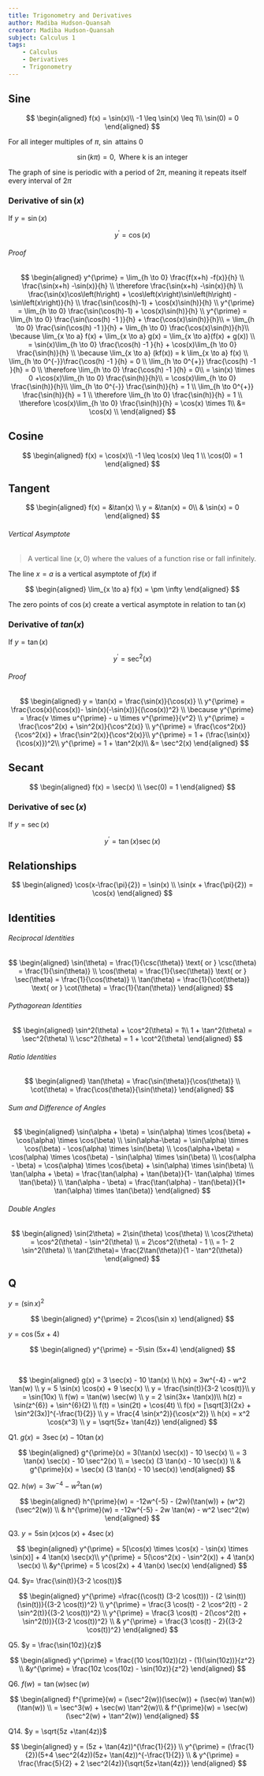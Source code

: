 ```yaml
---
title: Trigonometry and Derivatives
author: Madiba Hudson-Quansah
creator: Madiba Hudson-Quansah
subject: Calculus 1
tags:
    - Calculus
    - Derivatives
    - Trigonometry
---
```


## Sine

$$
\begin{aligned}
f(x) = \sin(x)\\
-1 \leq \sin(x) \leq 1\\
\sin(0) = 0
\end{aligned}
$$

For all integer multiples of $\pi$, $\sin$ attains 0

$$
\sin(k\pi) = 0,  \text{ Where k is an integer}
$$

The graph of sine is periodic with a period of $2\pi$, meaning it repeats itself every interval of $2\pi$

### Derivative of $\sin(x)$

If $y=\sin(x)$

$$
y^{\prime} = \cos(x)
$$

###### Proof

$$
\begin{aligned}
    y^{\prime} = \lim_{h \to 0} \frac{f(x+h) -f(x)}{h} \\
 \frac{\sin(x+h) -\sin(x)}{h} \\
    \therefore \frac{\sin(x+h) -\sin(x)}{h} \\
    \frac{\sin(x)\cos\left(h\right) + \cos\left(x\right)\sin\left(h\right) - \sin\left(x\right)}{h} \\
    \frac{\sin(\cos(h)-1) + \cos(x)\sin(h)}{h} \\
    y^{\prime} = \lim_{h \to 0} \frac{\sin(\cos(h)-1) + \cos(x)\sin(h)}{h} \\
    y^{\prime} = \lim_{h \to 0} \frac{\sin(\cos(h) -1 )}{h} + \frac{\cos(x)\sin(h)}{h}\\
 = \lim_{h \to 0} \frac{\sin(\cos(h) -1 )}{h} + \lim_{h \to 0} \frac{\cos(x)\sin(h)}{h}\\
\because \lim_{x \to a} f(x) + \lim_{x \to a} g(x) = \lim_{x \to a}(f(x) + g(x))    \\
 = \sin(x)\lim_{h \to 0}  \frac{\cos(h) -1 }{h} + \cos(x)\lim_{h \to 0} \frac{\sin(h)}{h} \\
 \because \lim_{x \to a} (kf(x)) = k \lim_{x \to a} f(x) \\
 \lim_{h \to 0^{-}}\frac{\cos(h) -1 }{h} = 0 \\
 \lim_{h \to 0^{+}} \frac{\cos(h) -1 }{h} = 0 \\
 \therefore  \lim_{h \to 0} \frac{\cos(h) -1 }{h} =  0\\
 = \sin(x) \times 0 +\cos(x)\lim_{h \to 0} \frac{\sin(h)}{h}\\
= \cos(x)\lim_{h \to 0} \frac{\sin(h)}{h}\\
\lim_{h \to 0^{-}} \frac{\sin(h)}{h} = 1 \\
\lim_{h \to 0^{+}} \frac{\sin(h)}{h} = 1 \\
\therefore \lim_{h \to 0} \frac{\sin(h)}{h} = 1 \\
\therefore \cos(x)\lim_{h \to 0} \frac{\sin(h)}{h} = \cos(x) \times 1\\
&= \cos(x) \\
\end{aligned}
$$

## Cosine

$$
\begin{aligned}
f(x) = \cos(x)\\
-1 \leq \cos(x) \leq 1 \\
\cos(0) = 1
\end{aligned}
$$

## Tangent

$$
\begin{aligned}
   f(x) = &\tan(x) \\
   y = &\tan(x) = 0\\
   & \sin(x) = 0
\end{aligned}
$$

###### Vertical Asymptote

> A vertical line $(x,0)$ where the values of a function rise or fall infinitely.

The line $x=a$ is a vertical asymptote of $f(x)$ if

$$
\begin{aligned}
   \lim_{x \to a} f(x) = \pm \infty
\end{aligned}
$$

The zero points of $\cos(x)$ create a vertical asymptote in relation to $\tan(x)$

### Derivative of $tan(x)$

If $y=\tan(x)$

$$
y^{\prime} = \sec^2(x)
$$

###### Proof

$$
\begin{aligned}
    y = \tan(x) = \frac{\sin(x)}{\cos(x)} \\
y^{\prime} = \frac{\cos(x)(\cos(x))- \sin(x)(-\sin(x))}{(\cos(x))^2} \\
\because y^{\prime} = \frac{v \times u^{\prime} - u \times v^{\prime}}{v^2} \\
y^{\prime} = \frac{\cos^2(x) + \sin^2(x)}{\cos^2(x)} \\
y^{\prime} = \frac{\cos^2(x)}{\cos^2(x)} + \frac{\sin^2(x)}{\cos^2(x)}\\
y^{\prime} = 1 + (\frac{\sin(x)}{\cos(x)})^2\\
y^{\prime} = 1 + \tan^2(x)\\
&= \sec^2(x)
\end{aligned}
$$

## Secant

$$
\begin{aligned}
f(x) = \sec(x) \\
\sec(0) = 1
\end{aligned}
$$

### Derivative of $\sec(x)$

If $y=\sec(x)$

$$
y^{\prime} = \tan(x)\sec(x)
$$

## Relationships

$$
\begin{aligned}
\cos(x-\frac{\pi}{2}) = \sin(x) \\
\sin(x + \frac{\pi}{2}) = \cos(x)
\end{aligned}
$$

## Identities

###### Reciprocal Identities

$$
\begin{aligned}
   \sin(\theta) = \frac{1}{\csc(\theta)} \text{ or } \csc(\theta) = \frac{1}{\sin(\theta)} \\
\cos(\theta) = \frac{1}{\sec(\theta)} \text{ or } \sec(\theta) = \frac{1}{\cos(\theta)} \\
\tan(\theta) = \frac{1}{\cot(\theta)} \text{ or } \cot(\theta) = \frac{1}{\tan(\theta)}
\end{aligned}
$$

###### Pythagorean Identities

$$
\begin{aligned}
   \sin^2(\theta) + \cos^2(\theta) = 1\\
   1 + \tan^2(\theta) = \sec^2(\theta) \\
   \csc^2(\theta) = 1 + \cot^2(\theta)
\end{aligned}
$$

###### Ratio Identities

$$
\begin{aligned}
   \tan(\theta) = \frac{\sin(\theta)}{\cos(\theta)} \\
   \cot(\theta) = \frac{\cos(\theta)}{\sin(\theta)}
\end{aligned}
$$

###### Sum and Difference of Angles

$$
\begin{aligned}
   \sin(\alpha + \beta) = \sin(\alpha) \times \cos(\beta) + \cos(\alpha) \times \cos(\beta) \\
   \sin(\alpha-\beta) = \sin(\alpha)  \times \cos(\beta) - \cos(\alpha)  \times \sin(\beta) \\
   \cos(\alpha+\beta) = \cos(\alpha)  \times \cos(\beta) - \sin(\alpha)  \times  \sin(\beta) \\
   \cos(\alpha - \beta) = \cos(\alpha)  \times \cos(\beta) + \sin(\alpha)  \times  \sin(\beta) \\
   \tan(\alpha + \beta) = \frac{\tan(\alpha) + \tan(\beta)}{1- \tan(\alpha)  \times  \tan(\beta)} \\
   \tan(\alpha - \beta) = \frac{\tan(\alpha) - \tan(\beta)}{1+ \tan(\alpha)  \times  \tan(\beta)}
\end{aligned}
$$

###### Double Angles

$$
\begin{aligned}
   \sin(2\theta) = 2\sin(\theta) \cos(\theta) \\
   \cos(2\theta) = \cos^2(\theta) - \sin^2(\theta) \\
   = 2\cos^2(\theta) - 1 \\
   = 1- 2 \sin^2(\theta) \\
   \tan(2\theta)= \frac{2\tan(\theta)}{1 - \tan^2(\theta)}
\end{aligned}
$$

## Q

$y = (\sin x)^{2}$

$$
\begin{aligned}
   y^{\prime} = 2\cos(\sin x)
\end{aligned}
$$

$y = \cos(5x+4)$

$$
\begin{aligned}
   y^{\prime} = -5\sin (5x+4)
\end{aligned}
$$

<br/>

$$
\begin{aligned}
   g(x) = 3 \sec(x) - 10 \tan(x) \\
   h(x) = 3w^{-4} - w^2 \tan(w) \\
   y = 5 \sin(x) \cos(x) + 9 \sec(x) \\
   y = \frac{\sin(t)}{3-2 \cos(t)}\\
   y = \sin(10x) \\
   f(w) = \tan(w) \sec(w) \\
   y = 2 \sin(3x+ \tan(x))\\
   h(z) = \sin(z^{6}) + \sin^{6}(2) \\
   f(t) = \sin(2t) + \cos(4t) \\
   f(x) = [\sqrt[3]{2x} + \sin^2(3x)]^{-\frac{1}{2}} \\
   y = \frac{4 \sin(x^2)}{\cos(x^2)} \\
   h(x) = x^2 \cos(x^3) \\
   y = \sqrt{5z+ \tan(4z)}
\end{aligned}
$$

Q1. $g(x) = 3 \sec(x) -10 \tan(x)$

$$
\begin{aligned}
   g^{\prime}(x) = 3(\tan(x) \sec(x)) - 10 \sec(x) \\
   = 3 \tan(x) \sec(x) - 10 \sec^2(x) \\
   = \sec(x) (3 \tan(x) - 10 \sec(x)) \\
&   g^{\prime}(x) = \sec(x) (3 \tan(x) - 10 \sec(x))
\end{aligned}
$$

Q2. $h(w) = 3w^{-4} -w^2 \tan(w)$

$$
\begin{aligned}
   h^{\prime}(w) = -12w^{-5} - (2w)(\tan(w)) + (w^2)(\sec^2(w)) \\
&   h^{\prime}(w) = -12w^{-5} - 2w \tan(w) - w^2 \sec^2(w)
\end{aligned}
$$

Q3. $y=5 \sin(x) \cos(x) + 4 \sec(x)$

$$
\begin{aligned}
   y^{\prime} = 5[\cos(x) \times \cos(x) - \sin(x)  \times  \sin(x)]  + 4 \tan(x) \sec(x)\\
   y^{\prime} = 5(\cos^2(x) - \sin^2(x)) + 4 \tan(x) \sec(x) \\
   &y^{\prime} = 5 \cos(2x) + 4 \tan(x) \sec(x)
\end{aligned}
$$

Q4. $y= \frac{\sin(t)}{3-2 \cos(t)}$

$$
\begin{aligned}
   y^{\prime}  =\frac{(\cos(t) (3-2 \cos(t))) - (2 \sin(t))(\sin(t))}{(3-2 \cos(t))^2} \\
   y^{\prime} = \frac{3 \cos(t) - 2 \cos^2(t) - 2 \sin^2(t)}{(3-2 \cos(t))^2} \\
   y^{\prime} = \frac{3 \cos(t) - 2(\cos^2(t) + \sin^2(t))}{(3-2 \cos(t))^2} \\
 & y^{\prime} = \frac{3 \cos(t) - 2}{(3-2 \cos(t))^2}
\end{aligned}
$$

Q5. $y = \frac{\sin(10z)}{z}$

$$
\begin{aligned}
   y^{\prime} = \frac{(10 \cos(10z))(z) - (1)(\sin(10z))}{z^2} \\
   &y^{\prime} = \frac{10z \cos(10z) - \sin(10z)}{z^2}
\end{aligned}
$$

Q6. $f(w) = \tan(w) \sec(w)$

$$
\begin{aligned}
   f^{\prime}(w) = (\sec^2(w))(\sec(w)) + (\sec(w) \tan(w))(\tan(w)) \\
   = \sec^3(w) + \sec(w) \tan^2(w)\\
   & f^{\prime}(w) = \sec(w) (\sec^2(w) + \tan^2(w))
\end{aligned}
$$

Q14. $y = \sqrt{5z +\tan(4z)}$

$$
\begin{aligned}
   y = (5z + \tan(4z))^{\frac{1}{2}} \\
   y^{\prime} = (\frac{1}{2})(5+4 \sec^2(4z))(5z+ \tan(4z))^{-\frac{1}{2}} \\
&   y^{\prime} = \frac{\frac{5}{2} + 2 \sec^2(4z)}{\sqrt{5z+\tan(4z)}}
\end{aligned}
$$
